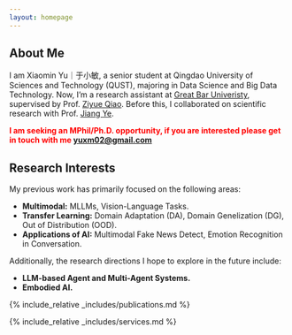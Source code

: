 ```yaml
---
layout: homepage
---
```


## About Me

I am Xiaomin Yu｜于小敏, a senior student at Qingdao University of Sciences and Technology (QUST), majoring in Data Science and Big Data Technology. Now, I’m a research assistant at [Great Bar Univeristy](https://www.gbu.edu.cn/detail/article/729), supervised by Prof. [Ziyue Qiao](https://scholar.google.com/citations?user=orHYf14AAAAJ). Before this, I collaborated on scientific research with Prof. [Jiang Ye](https://scholar.google.co.uk/citations?user=QkvwQpAAAAAJ).

<span style="color:red"> **I am seeking an MPhil/Ph.D. opportunity, if you are interested please get in touch with me yuxm02@gmail.com** </span>

## Research Interests

My previous work has primarily focused on the following areas:

- **Multimodal:** MLLMs, Vision-Language Tasks.
- **Transfer Learning:** Domain Adaptation (DA), Domain Genelization (DG), Out of Distribution (OOD).
- **Applications of AI:** Multimodal Fake News Detect, Emotion Recognition in Conversation.

Additionally, the research directions I hope to explore in the future include:

- **LLM-based Agent and Multi-Agent Systems.**
- **Embodied AI.**

{% include_relative _includes/publications.md %}

{% include_relative _includes/services.md %}
